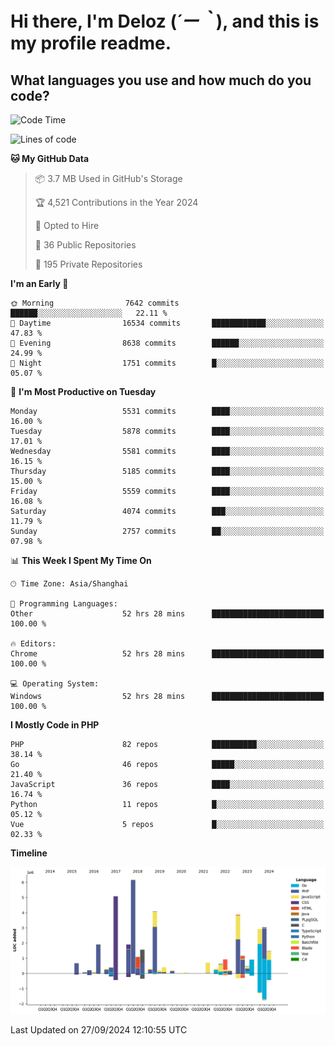 # **Hi there, I'm Deloz (*´ー｀*), and this is my profile readme.**

## **What languages you use and how much do you code?**

<!--START_SECTION:waka-->
![Code Time](http://img.shields.io/badge/Code%20Time-4%2C735%20hrs%2020%20mins-blue)

![Lines of code](https://img.shields.io/badge/From%20Hello%20World%20I%27ve%20Written-40.9%20million%20lines%20of%20code-blue)

**🐱 My GitHub Data** 

> 📦 3.7 MB Used in GitHub's Storage 
 > 
> 🏆 4,521 Contributions in the Year 2024
 > 
> 💼 Opted to Hire
 > 
> 📜 36 Public Repositories 
 > 
> 🔑 195 Private Repositories 
 > 
**I'm an Early 🐤** 

```text
🌞 Morning                7642 commits        ██████░░░░░░░░░░░░░░░░░░░   22.11 % 
🌆 Daytime                16534 commits       ████████████░░░░░░░░░░░░░   47.83 % 
🌃 Evening                8638 commits        ██████░░░░░░░░░░░░░░░░░░░   24.99 % 
🌙 Night                  1751 commits        █░░░░░░░░░░░░░░░░░░░░░░░░   05.07 % 
```
📅 **I'm Most Productive on Tuesday** 

```text
Monday                   5531 commits        ████░░░░░░░░░░░░░░░░░░░░░   16.00 % 
Tuesday                  5878 commits        ████░░░░░░░░░░░░░░░░░░░░░   17.01 % 
Wednesday                5581 commits        ████░░░░░░░░░░░░░░░░░░░░░   16.15 % 
Thursday                 5185 commits        ████░░░░░░░░░░░░░░░░░░░░░   15.00 % 
Friday                   5559 commits        ████░░░░░░░░░░░░░░░░░░░░░   16.08 % 
Saturday                 4074 commits        ███░░░░░░░░░░░░░░░░░░░░░░   11.79 % 
Sunday                   2757 commits        ██░░░░░░░░░░░░░░░░░░░░░░░   07.98 % 
```


📊 **This Week I Spent My Time On** 

```text
🕑︎ Time Zone: Asia/Shanghai

💬 Programming Languages: 
Other                    52 hrs 28 mins      █████████████████████████   100.00 % 

🔥 Editors: 
Chrome                   52 hrs 28 mins      █████████████████████████   100.00 % 

💻 Operating System: 
Windows                  52 hrs 28 mins      █████████████████████████   100.00 % 
```

**I Mostly Code in PHP** 

```text
PHP                      82 repos            ██████████░░░░░░░░░░░░░░░   38.14 % 
Go                       46 repos            █████░░░░░░░░░░░░░░░░░░░░   21.40 % 
JavaScript               36 repos            ████░░░░░░░░░░░░░░░░░░░░░   16.74 % 
Python                   11 repos            █░░░░░░░░░░░░░░░░░░░░░░░░   05.12 % 
Vue                      5 repos             █░░░░░░░░░░░░░░░░░░░░░░░░   02.33 % 
```



**Timeline**

![Lines of Code chart](https://raw.githubusercontent.com/deloz/deloz/main/assets/bar_graph.png)


 Last Updated on 27/09/2024 12:10:55 UTC
<!--END_SECTION:waka-->
